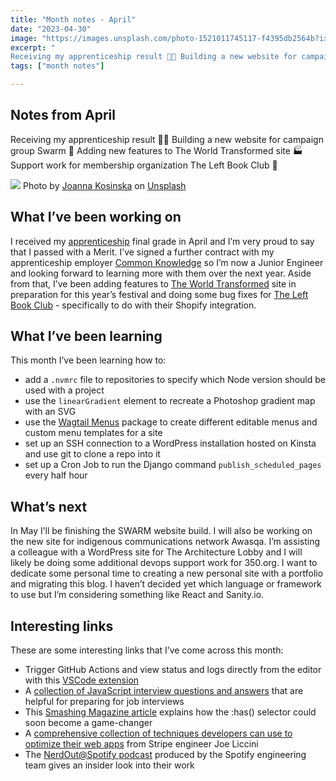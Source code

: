 ```yaml
---
title: "Month notes - April"
date: "2023-04-30"
image: "https://images.unsplash.com/photo-1521011745117-f4395db2564b?ixlib=rb-4.0.3&ixid=MnwxMjA3fDB8MHxwaG90by1wYWdlfHx8fGVufDB8fHx8&auto=format&fit=crop&w=1769&q=80"
excerpt: "
Receiving my apprenticeship result 👩‍🎓 Building a new website for campaign group Swarm 🐝 Adding new features to The World Transformed site 🏭 Support work for membership organization The Left Book Club 📕"
tags: ["month notes"]

---
```


<article>
<h1> Notes from April </h1>

Receiving my apprenticeship result 👩‍🎓 Building a new website for campaign group Swarm 🐝 Adding new features to The World Transformed site 🏭 Support work for membership organization The Left Book Club 📕

![](https://images.unsplash.com/photo-1521011745117-f4395db2564b?ixlib=rb-4.0.3&ixid=MnwxMjA3fDB8MHxwaG90by1wYWdlfHx8fGVufDB8fHx8&auto=format&fit=crop&w=1769&q=80)
Photo by <a href="https://unsplash.com/@joannakosinska?utm_source=unsplash&utm_medium=referral&utm_content=creditCopyText">Joanna Kosinska</a> on <a href="https://unsplash.com/photos/AftsBzZKK20?utm_source=unsplash&utm_medium=referral&utm_content=creditCopyText">Unsplash</a>

<h2> What I’ve been working on </h2>

I received my [apprenticeship](https://findapprenticeshiptraining.apprenticeships.education.gov.uk/courses/2) final grade in April and I’m very proud to say that I passed with a Merit. I’ve signed a further contract with my apprenticeship employer [Common Knowledge](https://commonknowledge.coop/) so I’m now a Junior Engineer and looking forward to learning more with them over the next year.
Aside from that, I’ve been adding features to [The World Transformed](https://theworldtransformed.org/) site in preparation for this year’s festival and doing some bug fixes for [The Left Book Club](https://leftbookclub.com/) - specifically to do with their Shopify integration.

<h2> What I’ve been learning </h2>

This month I’ve been learning how to:

- add a `.nvmrc` file to repositories to specify which Node version should be used with a project
- use the `linearGradient` element to recreate a Photoshop gradient map with an SVG
- use the [Wagtail Menus](https://wagtailmenus.readthedocs.io/en/stable/index.html) package to create different editable menus and custom menu templates for a site
- set up an SSH connection to a WordPress installation hosted on Kinsta and use git to clone a repo into it
- set up a Cron Job to run the Django command `publish_scheduled_pages` every half hour

<h2> What’s next </h2>

In May I’ll be finishing the SWARM website build. I will also be working on the new site for indigenous communications network Awasqa. I’m assisting a colleague with a WordPress site for The Architecture Lobby and I will likely be doing some additional devops support work for 350.org. I want to dedicate some personal time to creating a new personal site with a portfolio and migrating this blog. I haven’t decided yet which language or framework to use but I’m considering something like React and Sanity.io.

<h2> Interesting links </h2>

These are some interesting links that I’ve come across this month:

- Trigger GitHub Actions and view status and logs directly from the editor with this [VSCode extension](https://marketplace.visualstudio.com/items?itemName=github.vscode-github-actions)
- A [collection of JavaScript interview questions and answers](https://github.com/sudheerj/javascript-interview-questions) that are helpful for preparing for job interviews
- This [Smashing Magazine article](https://www.smashingmagazine.com/2023/01/level-up-css-skills-has-selector) explains how the :has() selector could soon become a game-changer
- A [comprehensive collection of techniques developers can use to optimize their web apps](https://www.webperf.tips/) from Stripe engineer Joe Liccini
- The [NerdOut@Spotify podcast](https://open.spotify.com/show/5eXZwvvxt3K2dxha3BSaAe) produced by the Spotify engineering team gives an insider look into their work
</article>
